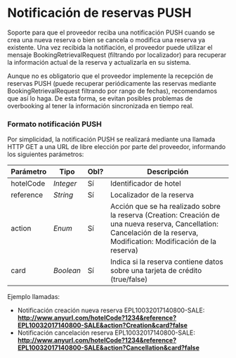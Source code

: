 # Notificación de reservas PUSH

Soporte para que el proveedor reciba una notificación PUSH cuando se crea una nueva reserva o bien se cancela o modifica
una reserva ya existente. Una vez recibida la notifiación, el proveedor puede utilizar el mensaje BookingRetrievalRequest 
(filtrando por localizador) para recuperar la información actual de la reserva y actualizarla en su sistema.

<aside class="notice">
Aunque no es obligatorio que el proveedor implemente la recepción de reservas PUSH 
(puede recuperar periódicamente las reservas mediante BookingRetrievalRequest filtrando por rango de fechas), recomendamos que así lo haga.
De esta forma, se evitan posibles problemas de overbooking al tener la información sincronizada en tiempo real.
</aside>


### Formato notificación PUSH

Por simplicidad, la notificación PUSH se realizará mediante una llamada HTTP GET a una URL de libre elección por parte del proveedor, informando los siguientes parámetros:

Parámetro | Tipo | Obl? |  Descripción
--------- | ----------- | ----------- | -----------
hotelCode | *Integer* | Sí | Identificador de hotel
reference | *String* | Sí |Localizador de la reserva
action | *Enum* | Sí |Acción que se ha realizado sobre la reserva (Creation: Creación de una nueva reserva, Cancellation: Cancelación de la reserva, Modification: Modificación de la reserva)
card | *Boolean* | Sí |Indica si la reserva contiene datos sobre una tarjeta de crédito (true/false)

Ejemplo llamadas:

- Notificación creación nueva reserva EPL10032017140800-SALE: **http://www.anyurl.com/hotelCode?1234&reference?EPL10032017140800-SALE&action?Creation&card?false**
- Notificación cancelación reserva EPL10032017140800-SALE: **http://www.anyurl.com/hotelCode?1234&reference?EPL10032017140800-SALE&action?Cancellation&card?false**
 
 